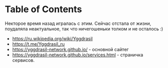 
# Table of Contents



<div class="preview" id="org57eec8f">

</div>

Некторое время назад игралась с этим. Сейчас отстала от жизни, поудаляла неактуальное, так что ничегошеньки толком и не осталось :)

-   <https://ru.wikipedia.org/wiki/Yggdrasil>
-   <https://t.me/Yggdrasil_ru>
-   <https://yggdrasil-network.github.io/> - основной сайтег
-   <https://yggdrasil-network.github.io/services.html> - страничка сервисов.

